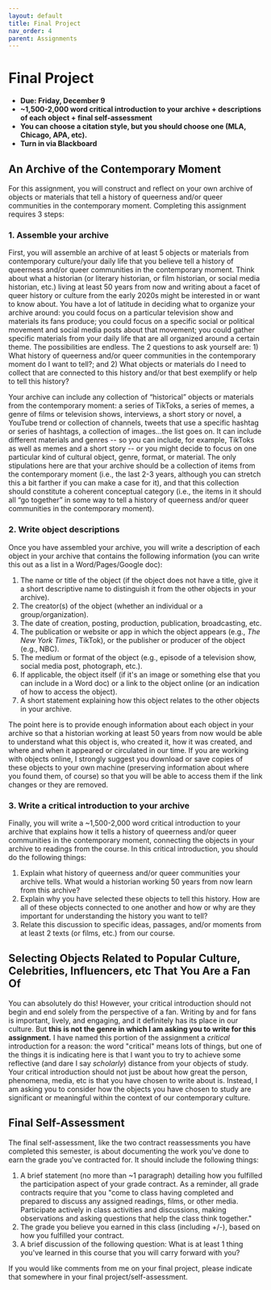 ```yaml
---
layout: default
title: Final Project
nav_order: 4
parent: Assignments
---
```

# Final Project
* **Due: Friday, December 9**
* **~1,500-2,000 word critical introduction to your archive + descriptions of each object + final self-assessment**
* **You can choose a citation style, but you should choose one (MLA, Chicago, APA, etc).**
* **Turn in via Blackboard**

## An Archive of the Contemporary Moment
For this assignment, you will construct and reflect on your own archive of objects or materials that tell a history of queerness and/or queer communities in the contemporary moment. Completing this assignment requires 3 steps:

### 1. Assemble your archive
First, you will assemble an archive of at least 5 objects or materials from contemporary culture/your daily life that you believe tell a history of queerness and/or queer communities in the contemporary moment. Think about what a historian (or literary historian, or film historian, or social media historian, etc.) living at least 50 years from now and writing about a facet of queer history or culture from the early 2020s might be interested in or want to know about. You have a lot of latitude in deciding what to organize your archive around: you could focus on a particular television show and materials its fans produce; you could focus on a specific social or political movement and social media posts about that movement; you could gather specific materials from your daily life that are all organized around a certain theme. The possibilities are endless. The 2 questions to ask yourself are: 1) What history of queerness and/or queer communities in the contemporary moment do I want to tell?; and 2) What objects or materials do I need to collect that are connected to this history and/or that best exemplify or help to tell this history?

Your archive can include any collection of “historical” objects or materials from the contemporary moment: a series of TikToks, a series of memes, a genre of films or television shows, interviews, a short story or novel, a YouTube trend or collection of channels, tweets that use a specific hashtag or series of hashtags, a collection of images...the list goes on. It can include different materials and genres -- so you can include, for example, TikToks as well as memes and a short story -- or you might decide to focus on one particular kind of cultural object, genre, format, or material. The only stipulations here are that your archive should be a collection of items from the contemporary moment (i.e., the last 2-3 years, although you can stretch this a bit farther if you can make a case for it), and that this collection should constitute a coherent conceptual category (i.e., the items in it should all “go together” in some way to tell a history of queerness and/or queer communities in the contemporary moment).

### 2. Write object descriptions
Once you have assembled your archive, you will write a description of each object in your archive that contains the following information (you can write this out as a list in a Word/Pages/Google doc):

1. The name or title of the object (if the object does not have a title, give it a short descriptive name to distinguish it from the other objects in your archive).
2. The creator(s) of the object (whether an individual or a group/organization).
3. The date of creation, posting, production, publication, broadcasting, etc.
4. The publication or website or app in which the object appears (e.g., _The New York Times_, TikTok), or the publisher or producer of the object (e.g., NBC).
5. The medium or format of the object (e.g., episode of a television show, social media post, photograph, etc.).
6.  If applicable, the object itself (if it's an image or something else that you can include in a Word doc) or a link to the object online (or an indication of how to access the object).
7. A short statement explaining how this object relates to the other objects in your archive.

The point here is to provide enough information about each object in your archive so that a historian working at least 50 years from now would be able to understand what this object is, who created it, how it was created, and where and when it appeared or circulated in our time. If you are working with objects online, I strongly suggest you download or save copies of these objects to your own machine (preserving information about where you found them, of course) so that you will be able to access them if the link changes or they are removed.

### 3. Write a critical introduction to your archive
Finally, you will write a ~1,500-2,000 word critical introduction to your archive that explains how it tells a history of queerness and/or queer communities in the contemporary moment, connecting the objects in your archive to readings from the course. In this critical introduction, you should do the following things:

1. Explain what history of queerness and/or queer communities your archive tells. What would a historian working 50 years from now learn from this archive?
2. Explain why you have selected these objects to tell this history. How are all of these objects connected to one another and how or why are they important for understanding the history you want to tell?
3. Relate this discussion to specific ideas, passages, and/or moments from at least 2 texts (or films, etc.) from our course.

## Selecting Objects Related to Popular Culture, Celebrities, Influencers, etc That You Are a Fan Of
You can absolutely do this! However, your critical introduction should not begin and end solely from the perspective of a fan. Writing by and for fans is important, lively, and engaging, and it definitely has its place in our culture. But **this is not the genre in which I am asking you to write for this assignment.** I have named this portion of the assignment a *critical* introduction for a reason: the word "critical" means lots of things, but one of the things it is indicating here is that I want you to try to achieve some reflective (and dare I say *scholarly*) distance from your objects of study. Your critical introduction should not just be about how great the person, phenomena, media, etc is that you have chosen to write about is. Instead, I am asking you to consider how the objects you have chosen to study are significant or meaningful within the context of our contemporary culture.

## Final Self-Assessment
The final self-assessment, like the two contract reassessments you have completed this semester, is about documenting the work you've done to earn the grade you've contracted for. It should include the following things:

1. A brief statement (no more than ~1 paragraph) detailing how you fulfilled the participation aspect of your grade contract. As a reminder, all grade contracts require that you "come to class having completed and prepared to discuss any assigned readings, films, or other media. Participate actively in class activities and discussions, making observations and asking questions that help the class think together."
2. The grade you believe you earned in this class (including +/-), based on how you fulfilled your contract.
3. A brief discussion of the following question: What is at least 1 thing you've learned in this course that you will carry forward with you?

If you would like comments from me on your final project, please indicate that somewhere in your final project/self-assessment.

